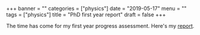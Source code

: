 +++
banner = ""
categories = ["physics"]
date = "2019-05-17"
menu = ""
tags = ["physics"]
title = "PhD first year report"
draft = false
+++

The time has come for my first year progress assessment. Here's my [report](https://gitlab.com/eidoom/phd-first-year-report/blob/master/progress-report-first-year-phd.pdf).
